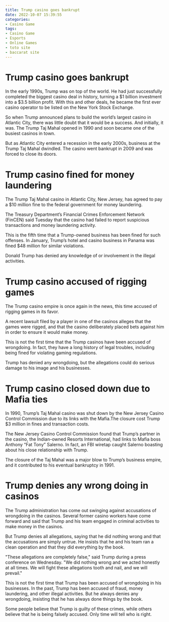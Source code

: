 ```yaml
---
title: Trump casino goes bankrupt
date: 2022-10-07 15:39:55
categories:
- Casino Game
tags:
- Casino Game
- Esports
- Online Games
- toto site
- baccarat site
---
```



#  Trump casino goes bankrupt

In the early 1990s, Trump was on top of the world. He had just successfully completed the biggest casino deal in history, turning a $1 billion investment into a $3.5 billion profit. With this and other deals, he became the first ever casino operator to be listed on the New York Stock Exchange.

So when Trump announced plans to build the world’s largest casino in Atlantic City, there was little doubt that it would be a success. And initially, it was. The Trump Taj Mahal opened in 1990 and soon became one of the busiest casinos in town.

But as Atlantic City entered a recession in the early 2000s, business at the Trump Taj Mahal dwindled. The casino went bankrupt in 2009 and was forced to close its doors.

#  Trump casino fined for money laundering

The Trump Taj Mahal casino in Atlantic City, New Jersey, has agreed to pay a $10 million fine to the federal government for money laundering.

The Treasury Department’s Financial Crimes Enforcement Network (FinCEN) said Tuesday that the casino had failed to report suspicious transactions and money laundering activity.

This is the fifth time that a Trump-owned business has been fined for such offenses. In January, Trump’s hotel and casino business in Panama was fined $48 million for similar violations.

Donald Trump has denied any knowledge of or involvement in the illegal activities.

#  Trump casino accused of rigging games

The Trump casino empire is once again in the news, this time accused of rigging games in its favor.

A recent lawsuit filed by a player in one of the casinos alleges that the games were rigged, and that the casino deliberately placed bets against him in order to ensure it would make money.

This is not the first time that the Trump casinos have been accused of wrongdoing. In fact, they have a long history of legal troubles, including being fined for violating gaming regulations.

Trump has denied any wrongdoing, but the allegations could do serious damage to his image and his businesses.

#  Trump casino closed down due to Mafia ties

In 1990, Trump’s Taj Mahal casino was shut down by the New Jersey Casino Control Commission due to its links with the Mafia.The closure cost Trump $3 million in fines and transaction costs.

The New Jersey Casino Control Commission found that Trump’s partner in the casino, the Indian-owned Resorts International, had links to Mafia boss Anthony “Fat Tony” Salerno. In fact, an FBI wiretap caught Salerno boasting about his close relationship with Trump.

The closure of the Taj Mahal was a major blow to Trump’s business empire, and it contributed to his eventual bankruptcy in 1991.

#  Trump denies any wrong doing in casinos

The Trump administration has come out swinging against accusations of wrongdoing in the casinos. Several former casino workers have come forward and said that Trump and his team engaged in criminal activities to make money in the casinos.

But Trump denies all allegations, saying that he did nothing wrong and that the accusations are simply untrue. He insists that he and his team ran a clean operation and that they did everything by the book.

"These allegations are completely false," said Trump during a press conference on Wednesday. "We did nothing wrong and we acted honestly at all times. We will fight these allegations tooth and nail, and we will prevail."

This is not the first time that Trump has been accused of wrongdoing in his businesses. In the past, Trump has been accused of fraud, money laundering, and other illegal activities. But he always denies any wrongdoing, insisting that he has always done things by the book.

Some people believe that Trump is guilty of these crimes, while others believe that he is being falsely accused. Only time will tell who is right.